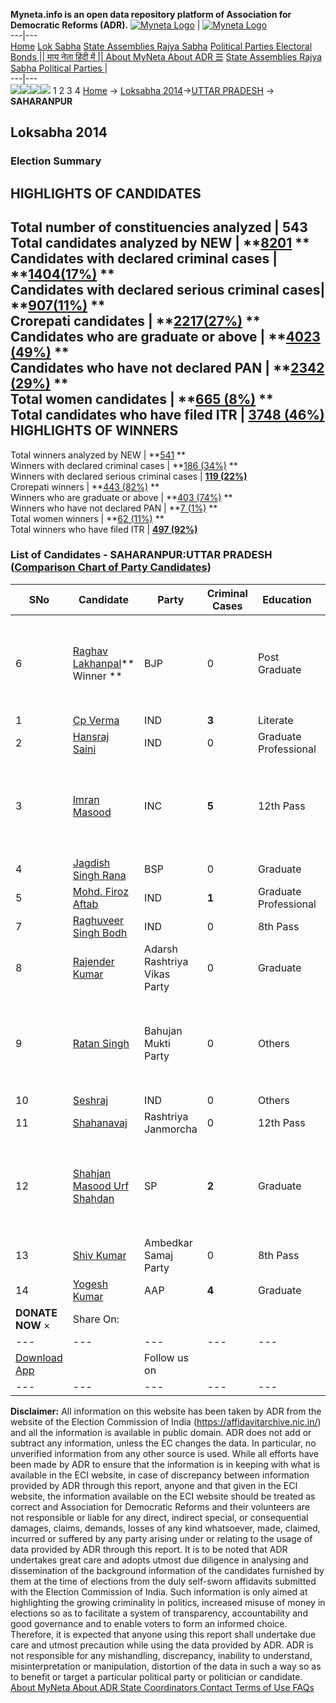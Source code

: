 **Myneta.info is an open data repository platform of Association for Democratic Reforms (ADR).**
[![Myneta Logo](https://www.myneta.info/lib/img/myneta-logo.png)](https://www.myneta.info/) | [![Myneta Logo](https://www.myneta.info/lib/img/adr-logo.png)](https://adrindia.org)  
---|---  
[Home](https://www.myneta.info/) [Lok Sabha](https://www.myneta.info/#ls "Lok Sabha") [ State Assemblies ](https://www.myneta.info/#sa "State Assemblies") [Rajya Sabha](https://www.myneta.info/#rs "Rajya Sabha") [Political Parties ](https://www.myneta.info/party "Political Parties") [ Electoral Bonds ](https://www.myneta.info/electoral_bonds "Electoral Bonds") [ || माय नेता हिंदी में || ](https://translate.google.co.in/translate?prev=hp&hl=en&js=y&u=www.myneta.info&sl=en&tl=hi&history_state0=) [ About MyNeta ](https://adrindia.org/content/about-myneta) [ About ADR ](https://adrindia.org/about-adr/who-we-are) [☰](javascript:void\(0\))
[ State Assemblies ](https://www.myneta.info/#sa "State Assemblies") [ Rajya Sabha ](https://www.myneta.info/#rs "Rajya Sabha") [ Political Parties ](https://www.myneta.info/party "Political Parties")
|   
---|---  
![](https://www.myneta.info/lib/img/banner/banner-1.png)![](https://www.myneta.info/lib/img/banner/banner-2.png)![](https://www.myneta.info/lib/img/banner/banner-3.png)![](https://www.myneta.info/lib/img/banner/banner-4.png)
1  2  3  4 
[Home](https://www.myneta.info/) → [Loksabha 2014](https://www.myneta.info/ls2014/)→[UTTAR PRADESH](https://www.myneta.info/ls2014/index.php?action=show_constituencies&state_id=24) → **SAHARANPUR**
### 
## Loksabha 2014
###  Election Summary 
HIGHLIGHTS OF CANDIDATES  
---  
Total number of constituencies analyzed |  543   
Total candidates analyzed by NEW | **[8201](https://www.myneta.info/ls2014/index.php?action=summary&subAction=candidates_analyzed&sort=candidate#summary) **  
Candidates with declared criminal cases | **[1404(17%)](https://www.myneta.info/ls2014/index.php?action=summary&subAction=crime&sort=candidate#summary) **  
Candidates with declared serious criminal cases| **[907(11%)](https://www.myneta.info/ls2014/index.php?action=summary&subAction=serious_crime&sort=candidate#summary) **  
Crorepati candidates | **[2217(27%)](https://www.myneta.info/ls2014/index.php?action=summary&subAction=crorepati&sort=candidate#summary) **  
Candidates who are graduate or above | **[4023 (49%)](https://www.myneta.info/ls2014/index.php?action=summary&subAction=education&sort=candidate#summary) **  
Candidates who have not declared PAN | **[2342 (29%)](https://www.myneta.info/ls2014/index.php?action=summary&subAction=without_pan&sort=candidate#summary) **  
Total women candidates | **[665 (8%)](https://www.myneta.info/ls2014/index.php?action=summary&subAction=women_candidate&sort=candidate#summary) **  
Total candidates who have filed ITR | [**3748 (46%)**](https://www.myneta.info/ls2014/index.php?action=summary&subAction=filed_itr&sort=candidate#summary)  
HIGHLIGHTS OF WINNERS  
---  
Total winners analyzed by NEW | **[541](https://www.myneta.info/ls2014/index.php?action=summary&subAction=winner_analyzed&sort=candidate#summary) **  
Winners with declared criminal cases | **[186 (34%)](https://www.myneta.info/ls2014/index.php?action=summary&subAction=winner_crime&sort=candidate#summary) **  
Winners with declared serious criminal cases | **[119 (22%)](https://www.myneta.info/ls2014/index.php?action=summary&subAction=winner_serious_crime&sort=candidate#summary)**  
Crorepati winners | **[443 (82%)](https://www.myneta.info/ls2014/index.php?action=summary&subAction=winner_crorepati&sort=candidate#summary) **  
Winners who are graduate or above | **[403 (74%)](https://www.myneta.info/ls2014/index.php?action=summary&subAction=winner_education&sort=candidate#summary) **  
Winners who have not declared PAN | **[7 (1%)](https://www.myneta.info/ls2014/index.php?action=summary&subAction=winner_without_pan&sort=candidate#summary) **  
Total women winners | **[62 (11%)](https://www.myneta.info/ls2014/index.php?action=summary&subAction=winner_women&sort=candidate#summary) **  
Total winners who have filed ITR | [**497 (92%)**](https://www.myneta.info/ls2014/index.php?action=summary&subAction=winner_filed_itr&sort=candidate#summary)  
### List of Candidates - SAHARANPUR:UTTAR PRADESH ([Comparison Chart of Party Candidates](https://www.myneta.info/ls2014/comparisonchart.php?constituency_id=512))
SNo | Candidate| Party| Criminal Cases| Education| Age| Total Assets| Liabilities  
---|---|---|---|---|---|---|---  
6  | [Raghav Lakhanpal](https://www.myneta.info/ls2014/candidate.php?candidate_id=685)** Winner ** | BJP | 0 | Post Graduate| 39 | ![](https://myneta.info/image_v2.php?myneta_folder=ls2014&candidate_id=685&col=ta) | ![](https://myneta.info/image_v2.php?myneta_folder=ls2014&candidate_id=685&col=lia)  
1  | [Cp Verma](https://www.myneta.info/ls2014/candidate.php?candidate_id=1739) | IND | **3** | Literate| 46 | Rs 47,50,000 ~ 47 Lacs+ | Rs 0 ~   
2  | [Hansraj Saini](https://www.myneta.info/ls2014/candidate.php?candidate_id=1748) | IND | 0 | Graduate Professional| 43 | Rs 34,11,840 ~ 34 Lacs+ | Rs 42,000 ~ 42 Thou+  
3  | [Imran Masood](https://www.myneta.info/ls2014/candidate.php?candidate_id=684) | INC | **5** | 12th Pass| 43 | ![](https://myneta.info/image_v2.php?myneta_folder=ls2014&candidate_id=684&col=ta) | ![](https://myneta.info/image_v2.php?myneta_folder=ls2014&candidate_id=684&col=lia)  
4  | [Jagdish Singh Rana](https://www.myneta.info/ls2014/candidate.php?candidate_id=683) | BSP | 0 | Graduate| 58 | Rs 7,21,48,732 ~ 7 Crore+ | Rs 42,90,563 ~ 42 Lacs+  
5  | [Mohd. Firoz Aftab](https://www.myneta.info/ls2014/candidate.php?candidate_id=1750) | IND | **1** | Graduate Professional| 47 | Rs 63,05,818 ~ 63 Lacs+ | Rs 0 ~   
7  | [Raghuveer Singh Bodh](https://www.myneta.info/ls2014/candidate.php?candidate_id=1736) | IND | 0 | 8th Pass| 76 | Rs 25,90,110 ~ 25 Lacs+ | Rs 0 ~   
8  | [Rajender Kumar](https://www.myneta.info/ls2014/candidate.php?candidate_id=1749) | Adarsh Rashtriya Vikas Party | 0 | Graduate| 57 | Rs 44,300 ~ 44 Thou+ | Rs 0 ~   
9  | [Ratan Singh](https://www.myneta.info/ls2014/candidate.php?candidate_id=1742) | Bahujan Mukti Party | 0 | Others| 64 | ![](https://myneta.info/image_v2.php?myneta_folder=ls2014&candidate_id=1742&col=ta) | ![](https://myneta.info/image_v2.php?myneta_folder=ls2014&candidate_id=1742&col=lia)  
10  | [Seshraj](https://www.myneta.info/ls2014/candidate.php?candidate_id=1738) | IND | 0 | Others| 64 | Rs 10,60,68,354 ~ 10 Crore+ | Rs 0 ~   
11  | [Shahanavaj](https://www.myneta.info/ls2014/candidate.php?candidate_id=1737) | Rashtriya Janmorcha | 0 | 12th Pass| 29 | Rs 9,19,230 ~ 9 Lacs+ | Rs 0 ~   
12  | [Shahjan Masood Urf Shahdan](https://www.myneta.info/ls2014/candidate.php?candidate_id=54) | SP | **2** | Graduate| 41 | ![](https://myneta.info/image_v2.php?myneta_folder=ls2014&candidate_id=54&col=ta) | ![](https://myneta.info/image_v2.php?myneta_folder=ls2014&candidate_id=54&col=lia)  
13  | [Shiv Kumar](https://www.myneta.info/ls2014/candidate.php?candidate_id=1745) | Ambedkar Samaj Party | 0 | 8th Pass| 47 | Rs 2,20,619 ~ 2 Lacs+ | Rs 0 ~   
14  | [Yogesh Kumar](https://www.myneta.info/ls2014/candidate.php?candidate_id=224) | AAP | **4** | Graduate| 47 | Rs 5,59,98,531 ~ 5 Crore+ | Rs 1,83,016 ~ 1 Lacs+  
|  **DONATE NOW** × |  Share On:  | [](https://api.whatsapp.com/send?text=https%3A%2F%2Fmyneta.info%2Fpunjab2022%2Findex.php%3Faction%3Dshow_constituencies%26state_id%3D19) | [](https://www.facebook.com/sharer/sharer.php?u=https%3A%2F%2Fmyneta.info%2Fpunjab2022%2Findex.php%3Faction%3Dshow_constituencies%26state_id%3D19) | [](https://twitter.com/share?url=https%3A%2F%2Fmyneta.info%2Fpunjab2022%2Findex.php%3Faction%3Dshow_constituencies%26state_id%3D19)  
---|---|---|---|---  
| [ Download App ](https://play.google.com/store/apps/details?id=com.webrosoft.myneta1&pcampaignid=pcampaignidMKT-Other-global-all-co-prtnr-py-PartBadge-Mar2515-1) | [](https://play.google.com/store/apps/details?id=com.webrosoft.myneta1&pcampaignid=pcampaignidMKT-Other-global-all-co-prtnr-py-PartBadge-Mar2515-1) |  Follow us on  | [](https://www.facebook.com/adrindia.org/) | [](https://twitter.com/adrspeaks) | [](https://groups.google.com/g/national-election-watch?hl=en&pli=1) | [](https://www.instagram.com/adrspeaks/) | [](https://www.youtube.com/user/adrspeaks) | [](https://sharechat.com/profile/adrspeaks)  
---|---|---|---|---|---|---|---|---  
**Disclaimer:** All information on this website has been taken by ADR from the website of the Election Commission of India (https://affidavitarchive.nic.in/) and all the information is available in public domain. ADR does not add or subtract any information, unless the EC changes the data. In particular, no unverified information from any other source is used. While all efforts have been made by ADR to ensure that the information is in keeping with what is available in the ECI website, in case of discrepancy between information provided by ADR through this report, anyone and that given in the ECI website, the information available on the ECI website should be treated as correct and Association for Democratic Reforms and their volunteers are not responsible or liable for any direct, indirect special, or consequential damages, claims, demands, losses of any kind whatsoever, made, claimed, incurred or suffered by any party arising under or relating to the usage of data provided by ADR through this report. It is to be noted that ADR undertakes great care and adopts utmost due diligence in analysing and dissemination of the background information of the candidates furnished by them at the time of elections from the duly self-sworn affidavits submitted with the Election Commission of India. Such information is only aimed at highlighting the growing criminality in politics, increased misuse of money in elections so as to facilitate a system of transparency, accountability and good governance and to enable voters to form an informed choice. Therefore, it is expected that anyone using this report shall undertake due care and utmost precaution while using the data provided by ADR. ADR is not responsible for any mishandling, discrepancy, inability to understand, misinterpretation or manipulation, distortion of the data in such a way so as to benefit or target a particular political party or politician or candidate. 
[ About MyNeta ](https://adrindia.org/content/about-myneta) [ About ADR ](https://adrindia.org/about-adr/who-we-are) [ State Coordinators ](https://adrindia.org/about-adr/state-coordinators) [ Contact ](https://adrindia.org/contact-us) [ Terms of Use ](https://adrindia.org/content/adr-terms-use) [ FAQs ](https://adrindia.org/content/faqs)
